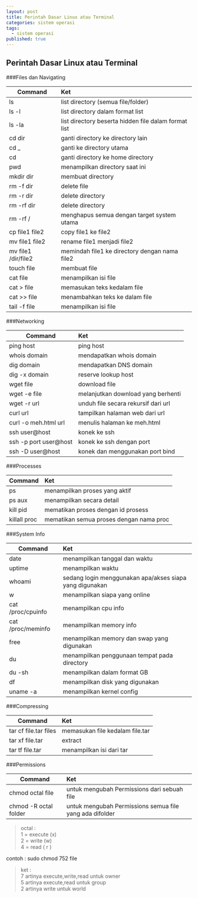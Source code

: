 ```yaml
---
layout: post
title: Perintah Dasar Linux atau Terminal
categories: sistem operasi
tags:
  - sistem operasi
published: true
---
```

## Perintah Dasar Linux atau Terminal

###Files dan Navigating

| Command | Ket |   
| ------------- |:-------------|
| ls| list directory (semua file/folder)|
| ls -l| list directory dalam format list |
| ls -la| list directory beserta hidden file dalam format list |
| cd dir| ganti directory ke directory lain |
| cd _| ganti ke directory utama |
| cd| ganti directory ke home directory |
| pwd| menampilkan directory saat ini |
| mkdir dir| membuat directory |
| rm -f dir| delete file |
| rm -r dir| delete directory |
| rm -rf dir| delete directory |
| rm -rf / | menghapus semua dengan target system utama |
| cp file1 file2| copy file1 ke file2 |
| mv file1 file2| rename file1 menjadi file2 |
| mv file1 /dir/file2| memindah file1 ke directory dengan nama file2 |
| touch file| membuat file |
| cat file| menampilkan isi file |
| cat > file  | memasukan teks kedalam file  |
| cat >> file | menambahkan teks ke dalam file  |
| tail -f file  | menampilkan isi file  |

###Networking

| Command | Ket |   
| ------------- |:-------------|
|ping host | ping host|
| whois domain  | mendapatkan whois domain  |
| dig domain  | mendapatkan DNS domain  |
| dig -x domain  | reserve lookup host  |
| wget file  | download file  |
| wget -e file  | melanjutkan download yang berhenti  |
| wget -r url  | unduh file secara rekursif dari url  |
| curl url  | tampilkan halaman web dari url  |
| curl -o meh.html url  | menulis halaman ke meh.html  |
| ssh user@host  | konek ke ssh  |
| ssh -p port user@host  | konek ke ssh dengan port  |
| ssh -D user@host  | konek dan menggunakan port bind  |


###Processes

| Command | Ket |   
| ------------- |:-------------|
| ps | menampilkan proses yang aktif |
| ps aux   | menampilkan secara detail  |
| kill pid  | mematikan proses dengan id prosess  |
| killall proc  | mematikan semua proses dengan nama proc  |


###System Info

| Command | Ket |   
| ------------- |:-------------|
| date | menampilkan tanggal dan waktu |
| uptime  |  menampilkan waktu |
| whoami  | sedang login menggunakan apa/akses siapa yang digunakan  |
| w  | menampilkan siapa yang online  |
| cat /proc/cpuinfo  | menampilkan cpu info  |
| cat /proc/meminfo  | menampilkan memory info  |
| free  | menampilkan memory dan swap yang digunakan  |
| du   | menampilkan penggunaan tempat pada directory  |
| du -sh  | menampilkan dalam format GB  |
| df  | menampilkan disk yang digunakan  |
| uname -a  | menampilkan kernel config  |

###Compressing

| Command | Ket |   
| ------------- |:-------------|
| tar cf file.tar files | memasukan file kedalam file.tar |
| tar xf file.tar | extract  |
| tar tf file.tar  | menampilkan isi dari tar  |

###Permissions

| Command | Ket |   
| ------------- |:-------------|
|  chmod octal file | untuk mengubah Permissions dari sebuah file    |
| chmod -R octal folder  | untuk mengubah Permissions semua file yang ada difolder  |

> octal :  
1 = execute (x)  
2 = write (w)  
4 = read ( r )   

contoh : sudo chmod 752 file
> ket :   
7 artinya execute,write,read untuk owner  
5 artinya execute,read untuk group  
2 artinya write untuk world  
